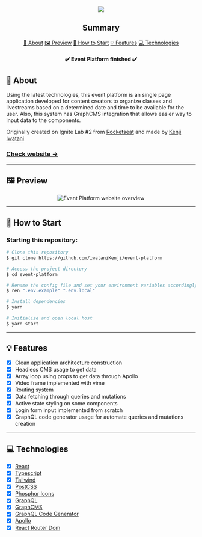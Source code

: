 <section align="center">
    <img src="./src/assets/cover.svg" />
</section>

<h2 align="center">Summary</h2>

<p align="center">
    <a href="#about">📙 About</a>
    <a href="#preview">🖼️ Preview</a>
    <a href="#start">📖 How to Start</a>
    <a href="#features">💡 Features</a>
    <a href="#technologies">💻 Technologies</a>
</p>

<h4 align="center">
   ✔️ Event Platform finished ✔️
</h4>

<H2 id="about">📙 About</H2>

<p>Using the latest technologies, this event platform is an single page application developed for content creators to organize classes and livestreams based on a determined date and time to be available for the user. Also, this system has GraphCMS integration that allows easier way to input data to the components.</p>
<p>Originally created on Ignite Lab #2 from <a href="https://www.rocketseat.com.br/">Rocketseat</a> and made by <a href="https://www.linkedin.com/in/kleverson-kenji-iwatani/">Kenji Iwatani</a></p>
<p>
    <h3><a href="kenji-event-platform.vercel.app">Check website &rarr;</a></h3>
</p>

---

<H2 id="preview">🖼️ Preview</H2>

<section align="center">
    <img alt="Event Platform website overview" src="./src/assets/preview.gif"/>
</section>

---

<H2 id="start">📖 How to Start</H2>

<h3>Starting this repository:</h3>

```bash
# Clone this repository
$ git clone https://github.com/iwataniKenji/event-platform

# Access the project directory
$ cd event-platform

# Rename the config file and set your environment variables accordingly
$ ren ".env.example" ".env.local"

# Install dependencies
$ yarn

# Initialize and open local host
$ yarn start
```

---

<H2 id="features">💡 Features</H2>

- [x] Clean application architecture construction
- [x] Headless CMS usage to get data
- [x] Array loop using props to get data through Apollo
- [x] Video frame implemented with vime
- [x] Routing system
- [x] Data fetching through queries and mutations
- [x] Active state styling on some components
- [x] Login form input implemented from scratch
- [x] GraphQL code generator usage for automate queries and mutations creation

---

<H2 id="technologies">💻 Technologies</H2>

- [x] <a href="https://reactjs.org/">React</a>
- [x] <a href="https://www.typescriptlang.org/">Typescript</a>
- [x] <a href="https://tailwindcss.com/">Tailwind</a>
- [x] <a href="https://postcss.org/">PostCSS</a>
- [x] <a href="https://phosphoricons.com/">Phosphor Icons</a>
- [x] <a href="https://graphql.org/">GraphQL</a>
- [x] <a href="https://hygraph.com/">GraphCMS</a>
- [x] <a href="https://www.graphql-code-generator.com/">GraphQL Code Generator</a>
- [x] <a href="https://www.apollographql.com/">Apollo</a>
- [x] <a href="https://www.npmjs.com/package/react-router-dom">React Router Dom</a>
